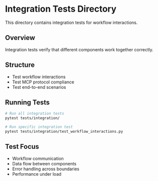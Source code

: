 # Integration Tests Directory

This directory contains integration tests for workflow interactions.

## Overview

Integration tests verify that different components work together correctly.

## Structure

- Test workflow interactions
- Test MCP protocol compliance
- Test end-to-end scenarios

## Running Tests

```bash
# Run all integration tests
pytest tests/integration/

# Run specific integration test
pytest tests/integration/test_workflow_interactions.py
```

## Test Focus

- Workflow communication
- Data flow between components
- Error handling across boundaries
- Performance under load

